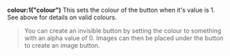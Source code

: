 <a name="colour_1"></a>**colour:1("colour")**
This sets the colour of the button when it's value is 1.  See above for details on valid colours. 

>You can create an invisible button by setting the colour to something with an alpha value of 0. Images can then be placed under the button to create an image button. 

<!--UPDATE WIDGET_IN_CSOUND
    SIdent sprintf "colour:1(%d, 0, 255) ", rnd(255)
    SIdentifier strcat SIdentifier, SIdent
--->